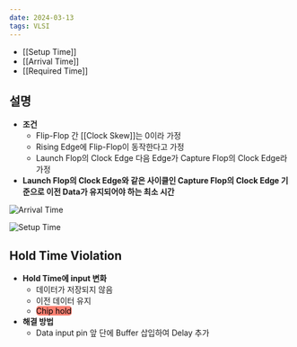 ```yaml
---
date: 2024-03-13
tags: VLSI
---
```


- [[Setup Time]]
- [[Arrival Time]]
- [[Required Time]]

## 설명

- **조건**
	- Flip-Flop 간 [[Clock Skew]]는 0이라 가정
	- Rising Edge에 Flip-Flop이 동작한다고 가정
	- Launch Flop의 Clock Edge 다음 Edge가 Capture Flop의 Clock Edge라 가정
- **Launch Flop의 Clock Edge와 같은 사이클인 Capture Flop의 Clock Edge 기준으로 이전 Data가 유지되어야 하는 최소 시간**


![Arrival Time](https://qph.cf2.quoracdn.net/main-qimg-a671d5e8ec3ea10496292c5d68b6537b)

![Setup Time](https://qph.cf2.quoracdn.net/main-qimg-a82305103fac294f787834ef36091ab9)



## Hold Time Violation

- **Hold Time에 input 변화**
	- 데이터가 저장되지 않음
	- 이전 데이터 유지
	- <span style="border-radius: 5px; color: black; background-color: salmon">Chip hold</span>
- **해결 방법**
	- Data input pin 앞 단에 Buffer 삽입하여 Delay 추가